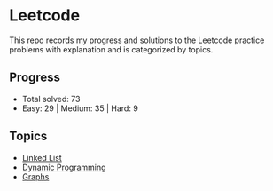 # Leetcode
This repo records my progress and solutions to the Leetcode practice problems with explanation and is categorized by topics.

## Progress
- Total solved: 73
- Easy: 29 | Medium: 35 | Hard: 9

## Topics
- [Linked List](./Linked_List/)
- [Dynamic Programming](./dynamic_programming/)
- [Graphs](./graphs/)

